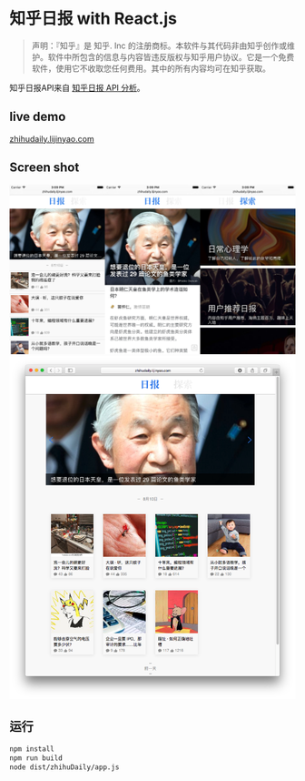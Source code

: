 # 知乎日报 with React.js
>声明：『知乎』是 知乎. Inc 的注册商标。本软件与其代码非由知乎创作或维护。软件中所包含的信息与内容皆违反版权与知乎用户协议。它是一个免费软件，使用它不收取您任何费用。其中的所有内容均可在知乎获取。

知乎日报API来自 [知乎日报 API 分析](https://github.com/izzyleung/ZhihuDailyPurify/wiki/知乎日报-API-分析)。

## live demo
[zhihudaily.lijinyao.com](https://zhihudaily.lijinyao.com/)

## Screen shot
![mobile](ScreenShot/mobile.jpg)
![desktop](ScreenShot/desktop.png)

## 运行
```
npm install
npm run build
node dist/zhihuDaily/app.js
```
